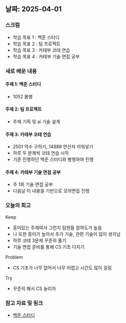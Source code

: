 ## 날짜: 2025-04-01

### 스크럼
- 학습 목표 1 : 백준 스터디
- 학습 목표 2 : 팀 프로젝트
- 학습 목표 3 : 카테부 코테 연습
- 학습 목표 4 : 카테부 기술 면접 공부

### 새로 배운 내용
#### 주제 1: 백준 스터디
- 1052 물병

#### 주제 2: 팀 프로젝트
- 주제 기획 및 ai 기술 설계

#### 주제 3: 카테부 코테 연습
- 2501 약수 구하기, 14888 연산자 끼워넣기
- 하루 두 문제씩 코테 연습 시작
- 기존 진행하던 백준 스터디와 병행하여 진행

#### 주제 4: 카테부 기술 면접 공부
- 주 1회 기술 면접 공부
- 다음날 이 내용을 기반으로 모의면접 진행

### 오늘의 회고
Keep
- 흥미있는 주제여서 그런지 팀원들 참여도가 높음
- 나 또한 흥미가 높아서 추가 기술, 관련 기술이 많이 생각남
- 하루 코테 3문제 꾸준히 풀기
- 기술 면접 준비를 통해 CS 기초 다지기

Problem
- CS 기초가 너무 없어서 너무 어렵고 시간도 많이 걸림

Try
- 꾸준히 해서 CS 늘리자

### 참고 자료 및 링크
- [백준 스터디](https://www.acmicpc.net/source/92406217)